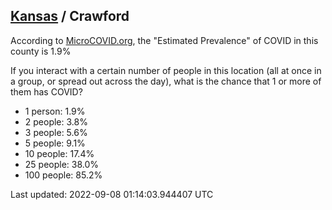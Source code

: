 
## [Kansas](/united-states/kansas) / Crawford

According to [MicroCOVID.org](http://microcovid.org),
the "Estimated Prevalence" of COVID in this county is 1.9%

If you interact with a certain number of people in this location
(all at once in a group, or spread out across the day), what is the chance that
1 or more of them has COVID?

- 1 person: 1.9%
- 2 people: 3.8%
- 3 people: 5.6%
- 5 people: 9.1%
- 10 people: 17.4%
- 25 people: 38.0%
- 100 people: 85.2%

Last updated: 2022-09-08 01:14:03.944407 UTC
